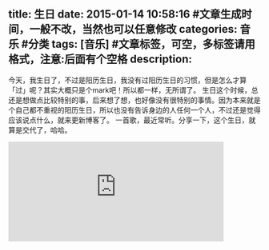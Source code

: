 title:  生日
date: 2015-01-14 10:58:16 #文章生成时间，一般不改，当然也可以任意修改
categories: 音乐 #分类
tags: [音乐] #文章标签，可空，多标签请用格式，注意:后面有个空格
description:  
---

今天，我生日了，不过是阳历生日，我没有过阳历生日的习惯，但是怎么才算「过」呢？其实大概只是个mark吧！所以都一样，无所谓了。
生日这个时候，总还是想做点比较特别的事，后来想了想，也好像没有很特别的事情。因为本来就是个自己都不重视的阳历生日，所以也没有告诉身边的人任何一个人，不过还是觉得应该说点什么，就来更新博客了。
一首歌，最近常听。分享一下，这个生日，就算是交代了，哈哈。
<iframe src="http://miantiao.jd-app.com/m163player/18095057" frameborder="0" scrolling="0" width="430" height="200" allowtransparency></iframe>